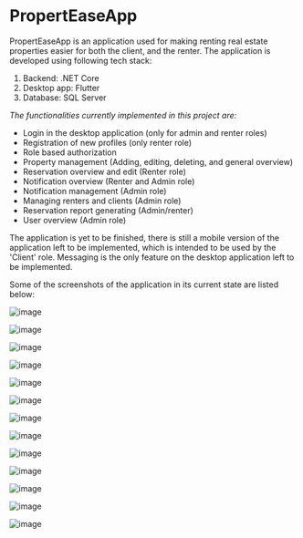 # PropertEaseApp
PropertEaseApp is an application used for making renting real estate properties easier for both the client, and the renter. 
The application is developed using following tech stack: 
   1. Backend: .NET Core
   2. Desktop app: Flutter
   3. Database: SQL Server

*The functionalities currently implemented in this project are:*
   - Login in the desktop application (only for admin and renter roles)
   - Registration of new profiles (only renter role)
   - Role based authorization
   - Property management (Adding, editing, deleting, and general overview)
   - Reservation overview and edit (Renter role)
   - Notification overview (Renter and Admin role)
   - Notification management (Admin role)
   - Managing renters and clients (Admin role)
   - Reservation report generating (Admin/renter)
   - User overview (Admin role)
     
The application is yet to be finished, there is still a mobile version of the application left to be implemented, which is intended to be used by the 'Client' role.
Messaging is the only feature on the desktop application left to be implemented.

Some of the screenshots of the application in its current state are listed below:

![image](https://github.com/admir-ljevo/PropertEaseApp/assets/82807221/cdad422e-02fd-4273-966f-98a70bcd0fbe)

![image](https://github.com/admir-ljevo/PropertEaseApp/assets/82807221/1120aa86-be86-4ceb-846a-cf26278937ff)


![image](https://github.com/admir-ljevo/PropertEaseApp/assets/82807221/13ffbac0-8985-4812-a98a-19f948adbfe8)


![image](https://github.com/admir-ljevo/PropertEaseApp/assets/82807221/a7bfb8c6-a91f-435b-8b6d-f9cb4251bf80)


![image](https://github.com/admir-ljevo/PropertEaseApp/assets/82807221/28082332-0cd7-4eac-9296-d9b545f63a7f)


![image](https://github.com/admir-ljevo/PropertEaseApp/assets/82807221/799441d9-bb0c-4636-9a8b-1c5ca6e70dfa)


![image](https://github.com/admir-ljevo/PropertEaseApp/assets/82807221/770dbf0f-4501-4205-805f-cf824c6a0673)



![image](https://github.com/admir-ljevo/PropertEaseApp/assets/82807221/d27915ff-8f34-47c6-8639-1b95eedaed5a)



![image](https://github.com/admir-ljevo/PropertEaseApp/assets/82807221/cb94c4fc-b75a-4950-a2a3-8eceef42e8c2)



![image](https://github.com/admir-ljevo/PropertEaseApp/assets/82807221/b349e206-b8c1-4b79-8b42-9b7fa3450861)



![image](https://github.com/admir-ljevo/PropertEaseApp/assets/82807221/84721b4f-2214-4598-aa71-06153d3fc7ba)

![image](https://github.com/admir-ljevo/PropertEaseApp/assets/82807221/9ba76b4f-e7dc-49b7-b2b9-da29a860721e)


![image](https://github.com/admir-ljevo/PropertEaseApp/assets/82807221/e8c247b7-3bf6-4f70-8f34-6ebb9b516127)


